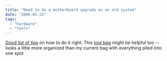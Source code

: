 ```yaml
---
title: "Need to do a motherboard upgrade on an old system"
date: "2006-01-23"
tags: 
  - "hardware"
  - "tools"
---
```


[Good list of tips](http://www.extremetech.com/article2/0,1558,1910093,00.asp?kc=ETRSS02129TX1K0000532) on how to do it right. This [tool bag](http://www.kk.org/cooltools/archives/001081.php) might be helpful too -- looks a little more organized than my current bag with everything piled into one spot

